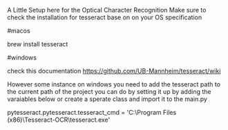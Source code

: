 A Little Setup here for the Optical Character Recognition
Make sure to check the installation for tesseract base on on your OS specification


#macos

brew install tesseract


#windows

check this documentation https://github.com/UB-Mannheim/tesseract/wiki

However some instance on windows you need to add the tesseract path to the current path of the project
you can do by setting it up by adding the varaiables below or create a sperate class and import it to the main.py

pytesseract.pytesseract.tesseract_cmd = 'C:\Program Files (x86)\Tesseract-OCR\tesseract.exe'
